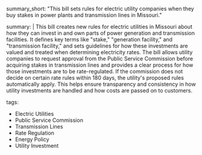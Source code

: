 summary_short: "This bill sets rules for electric utility companies when they buy stakes in power plants and transmission lines in Missouri."

summary: |
  This bill creates new rules for electric utilities in Missouri about how they can invest in and own parts of power generation and transmission facilities. It defines key terms like "stake," "generation facility," and "transmission facility," and sets guidelines for how these investments are valued and treated when determining electricity rates. The bill allows utility companies to request approval from the Public Service Commission before acquiring stakes in transmission lines and provides a clear process for how those investments are to be rate-regulated. If the commission does not decide on certain rate rules within 180 days, the utility's proposed rules automatically apply. This helps ensure transparency and consistency in how utility investments are handled and how costs are passed on to customers.

tags:
  - Electric Utilities
  - Public Service Commission
  - Transmission Lines
  - Rate Regulation
  - Energy Policy
  - Utility Investment
